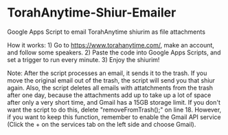 # TorahAnytime-Shiur-Emailer
Google Apps Script to email TorahAnytime shiurim as file attachments

How it works: 1) Go to https://www.torahanytime.com/, make an account, and follow some speakers.
2) Paste the code into Google Apps Scripts, and set a trigger to run every minute.
3) Enjoy the shiurim!

Note: After the script processes an email, it sends it to the trash. If you move the original email out of the trash, the script will send you that shiur again.
Also, the script deletes all emails with attatchments from the trash after one day, because the attachments add up to take up a lot of space after only a very short time, and Gmail has a 15GB storage limit. If you don't want the script to do this, delete "removeFromTrash();" on line 18. However, if you want to keep this function, remember to enable the Gmail API service (Click the + on the services tab on the left side and choose Gmail).
